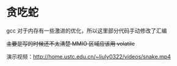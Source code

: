 # 贪吃蛇

gcc 对于内存有一些激进的优化，所以这里部分代码手动修改了汇编

~~主要是写的时候还不太清楚 MMIO 区域应该用 volatile~~

演示视频：<http://home.ustc.edu.cn/~liuly0322/videos/snake.mp4>
